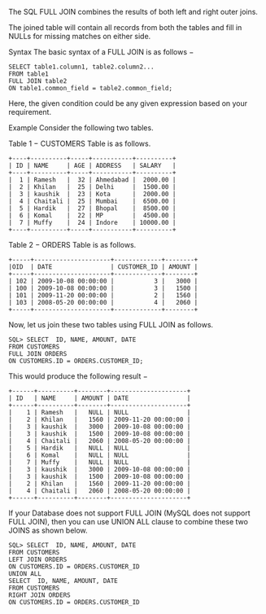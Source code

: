 The SQL FULL JOIN combines the results of both left and right outer joins.

The joined table will contain all records from both the tables and fill in NULLs for missing matches on either side.

Syntax
The basic syntax of a FULL JOIN is as follows −

    SELECT table1.column1, table2.column2...
    FROM table1
    FULL JOIN table2
    ON table1.common_field = table2.common_field;
Here, the given condition could be any given expression based on your requirement.

Example
Consider the following two tables.

Table 1 − CUSTOMERS Table is as follows.

    +----+----------+-----+-----------+----------+
    | ID | NAME     | AGE | ADDRESS   | SALARY   |
    +----+----------+-----+-----------+----------+
    |  1 | Ramesh   |  32 | Ahmedabad |  2000.00 |
    |  2 | Khilan   |  25 | Delhi     |  1500.00 |
    |  3 | kaushik  |  23 | Kota      |  2000.00 |
    |  4 | Chaitali |  25 | Mumbai    |  6500.00 |
    |  5 | Hardik   |  27 | Bhopal    |  8500.00 |
    |  6 | Komal    |  22 | MP        |  4500.00 |
    |  7 | Muffy    |  24 | Indore    | 10000.00 |
    +----+----------+-----+-----------+----------+
Table 2 − ORDERS Table is as follows.

    +-----+---------------------+-------------+--------+
    |OID  | DATE                | CUSTOMER_ID | AMOUNT |
    +-----+---------------------+-------------+--------+
    | 102 | 2009-10-08 00:00:00 |           3 |   3000 |
    | 100 | 2009-10-08 00:00:00 |           3 |   1500 |
    | 101 | 2009-11-20 00:00:00 |           2 |   1560 |
    | 103 | 2008-05-20 00:00:00 |           4 |   2060 |
    +-----+---------------------+-------------+--------+
Now, let us join these two tables using FULL JOIN as follows.

    SQL> SELECT  ID, NAME, AMOUNT, DATE
    FROM CUSTOMERS
    FULL JOIN ORDERS
    ON CUSTOMERS.ID = ORDERS.CUSTOMER_ID;
This would produce the following result −

    +------+----------+--------+---------------------+
    | ID   | NAME     | AMOUNT | DATE                |
    +------+----------+--------+---------------------+
    |    1 | Ramesh   |   NULL | NULL                |
    |    2 | Khilan   |   1560 | 2009-11-20 00:00:00 |
    |    3 | kaushik  |   3000 | 2009-10-08 00:00:00 |
    |    3 | kaushik  |   1500 | 2009-10-08 00:00:00 |
    |    4 | Chaitali |   2060 | 2008-05-20 00:00:00 |
    |    5 | Hardik   |   NULL | NULL                |
    |    6 | Komal    |   NULL | NULL                |
    |    7 | Muffy    |   NULL | NULL                |
    |    3 | kaushik  |   3000 | 2009-10-08 00:00:00 |
    |    3 | kaushik  |   1500 | 2009-10-08 00:00:00 |
    |    2 | Khilan   |   1560 | 2009-11-20 00:00:00 |
    |    4 | Chaitali |   2060 | 2008-05-20 00:00:00 |
    +------+----------+--------+---------------------+
If your Database does not support FULL JOIN (MySQL does not support FULL JOIN), then you can use UNION ALL clause to combine these two JOINS as shown below.

    SQL> SELECT  ID, NAME, AMOUNT, DATE
    FROM CUSTOMERS
    LEFT JOIN ORDERS
    ON CUSTOMERS.ID = ORDERS.CUSTOMER_ID
    UNION ALL
    SELECT  ID, NAME, AMOUNT, DATE
    FROM CUSTOMERS
    RIGHT JOIN ORDERS
    ON CUSTOMERS.ID = ORDERS.CUSTOMER_ID
